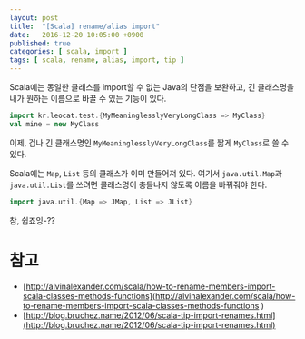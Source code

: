 ```yaml
---
layout: post
title:  "[Scala] rename/alias import"
date:   2016-12-20 10:05:00 +0900
published: true
categories: [ scala, import ]
tags: [ scala, rename, alias, import, tip ]
---
```


Scala에는 동일한 클래스를 import할 수 없는 Java의 단점을 보완하고, 긴 클래스명을 내가 원하는 이름으로 바꿀 수 있는 기능이 있다.

```scala
import kr.leocat.test.{MyMeaninglesslyVeryLongClass => MyClass}
val mine = new MyClass
```

이제, 겁나 긴 클래스명인 `MyMeaninglesslyVeryLongClass`를 짧게 `MyClass`로 쓸 수 있다.

Scala에는 `Map`, `List` 등의 클래스가 이미 만들어져 있다. 여기서 `java.util.Map`과 `java.util.List`를 쓰려면 클래스명이 충돌나지 않도록 이름을 바꿔줘야 한다.

```scala
import java.util.{Map => JMap, List => JList}
```

참, 쉽죠잉-??

# 참고
- [http://alvinalexander.com/scala/how-to-rename-members-import-scala-classes-methods-functions](http://alvinalexander.com/scala/how-to-rename-members-import-scala-classes-methods-functions
)
- [http://blog.bruchez.name/2012/06/scala-tip-import-renames.html](http://blog.bruchez.name/2012/06/scala-tip-import-renames.html)
